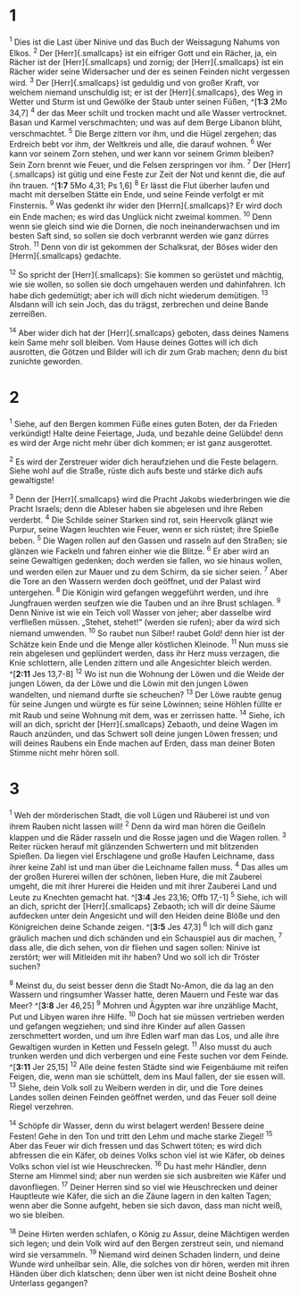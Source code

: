 # 1
<sup class='bibleverse'>1</sup> Dies ist die Last über Ninive und das Buch der Weissagung Nahums von Elkos. <sup class='bibleverse'>2</sup> Der [Herr]{.smallcaps} ist ein eifriger Gott und ein Rächer, ja, ein Rächer ist der [Herr]{.smallcaps} und zornig; der [Herr]{.smallcaps} ist ein Rächer wider seine Widersacher und der es seinen Feinden nicht vergessen wird. <sup class='bibleverse'>3</sup> Der [Herr]{.smallcaps} ist geduldig und von großer Kraft, vor welchem niemand unschuldig ist; er ist der [Herr]{.smallcaps}, des Weg in Wetter und Sturm ist und Gewölke der Staub unter seinen Füßen, ^[**1:3** 2Mo 34,7] <sup class='bibleverse'>4</sup> der das Meer schilt und trocken macht und alle Wasser vertrocknet. Basan und Karmel verschmachten; und was auf dem Berge Libanon blüht, verschmachtet. <sup class='bibleverse'>5</sup> Die Berge zittern vor ihm, und die Hügel zergehen; das Erdreich bebt vor ihm, der Weltkreis und alle, die darauf wohnen. <sup class='bibleverse'>6</sup> Wer kann vor seinem Zorn stehen, und wer kann vor seinem Grimm bleiben? Sein Zorn brennt wie Feuer, und die Felsen zerspringen vor ihm. <sup class='bibleverse'>7</sup> Der [Herr]{.smallcaps} ist gütig und eine Feste zur Zeit der Not und kennt die, die auf ihn trauen. ^[**1:7** 5Mo 4,31; Ps 1,6] <sup class='bibleverse'>8</sup> Er lässt die Flut überher laufen und macht mit derselben Stätte ein Ende, und seine Feinde verfolgt er mit Finsternis. <sup class='bibleverse'>9</sup> Was gedenkt ihr wider den [Herrn]{.smallcaps}? Er wird doch ein Ende machen; es wird das Unglück nicht zweimal kommen. <sup class='bibleverse'>10</sup> Denn wenn sie gleich sind wie die Dornen, die noch ineinanderwachsen und im besten Saft sind, so sollen sie doch verbrannt werden wie ganz dürres Stroh. <sup class='bibleverse'>11</sup> Denn von dir ist gekommen der Schalksrat, der Böses wider den [Herrn]{.smallcaps} gedachte. 

 

<sup class='bibleverse'>12</sup> So spricht der [Herr]{.smallcaps}: Sie kommen so gerüstet und mächtig, wie sie wollen, so sollen sie doch umgehauen werden und dahinfahren. Ich habe dich gedemütigt; aber ich will dich nicht wiederum demütigen. <sup class='bibleverse'>13</sup> Alsdann will ich sein Joch, das du trägst, zerbrechen und deine Bande zerreißen. 


<sup class='bibleverse'>14</sup> Aber wider dich hat der [Herr]{.smallcaps} geboten, dass deines Namens kein Same mehr soll bleiben. Vom Hause deines Gottes will ich dich ausrotten, die Götzen und Bilder will ich dir zum Grab machen; denn du bist zunichte geworden.
# 2
<sup class='bibleverse'>1</sup> Siehe, auf den Bergen kommen Füße eines guten Boten, der da Frieden verkündigt! Halte deine Feiertage, Juda, und bezahle deine Gelübde! denn es wird der Arge nicht mehr über dich kommen; er ist ganz ausgerottet. 


<sup class='bibleverse'>2</sup> Es wird der Zerstreuer wider dich heraufziehen und die Feste belagern. Siehe wohl auf die Straße, rüste dich aufs beste und stärke dich aufs gewaltigste! 


<sup class='bibleverse'>3</sup> Denn der [Herr]{.smallcaps} wird die Pracht Jakobs wiederbringen wie die Pracht Israels; denn die Ableser haben sie abgelesen und ihre Reben verderbt. <sup class='bibleverse'>4</sup> Die Schilde seiner Starken sind rot, sein Heervolk glänzt wie Purpur, seine Wagen leuchten wie Feuer, wenn er sich rüstet; ihre Spieße beben. <sup class='bibleverse'>5</sup> Die Wagen rollen auf den Gassen und rasseln auf den Straßen; sie glänzen wie Fackeln und fahren einher wie die Blitze. <sup class='bibleverse'>6</sup> Er aber wird an seine Gewaltigen gedenken; doch werden sie fallen, wo sie hinaus wollen, und werden eilen zur Mauer und zu dem Schirm, da sie sicher seien. <sup class='bibleverse'>7</sup> Aber die Tore an den Wassern werden doch geöffnet, und der Palast wird untergehen. <sup class='bibleverse'>8</sup> Die Königin wird gefangen weggeführt werden, und ihre Jungfrauen werden seufzen wie die Tauben und an ihre Brust schlagen. <sup class='bibleverse'>9</sup> Denn Ninive ist wie ein Teich voll Wasser von jeher; aber dasselbe wird verfließen müssen. „Stehet, stehet!“ (werden sie rufen); aber da wird sich niemand umwenden. <sup class='bibleverse'>10</sup> So raubet nun Silber! raubet Gold! denn hier ist der Schätze kein Ende und die Menge aller köstlichen Kleinode. <sup class='bibleverse'>11</sup> Nun muss sie rein abgelesen und geplündert werden, dass ihr Herz muss verzagen, die Knie schlottern, alle Lenden zittern und alle Angesichter bleich werden. 
^[**2:11** Jes 13,7-8] 
<sup class='bibleverse'>12</sup> Wo ist nun die Wohnung der Löwen und die Weide der jungen Löwen, da der Löwe und die Löwin mit den jungen Löwen wandelten, und niemand durfte sie scheuchen? <sup class='bibleverse'>13</sup> Der Löwe raubte genug für seine Jungen und würgte es für seine Löwinnen; seine Höhlen füllte er mit Raub und seine Wohnung mit dem, was er zerrissen hatte. <sup class='bibleverse'>14</sup> Siehe, ich will an dich, spricht der [Herr]{.smallcaps} Zebaoth, und deine Wagen im Rauch anzünden, und das Schwert soll deine jungen Löwen fressen; und will deines Raubens ein Ende machen auf Erden, dass man deiner Boten Stimme nicht mehr hören soll.
# 3
<sup class='bibleverse'>1</sup> Weh der mörderischen Stadt, die voll Lügen und Räuberei ist und von ihrem Rauben nicht lassen will! <sup class='bibleverse'>2</sup> Denn da wird man hören die Geißeln klappen und die Räder rasseln und die Rosse jagen und die Wagen rollen. <sup class='bibleverse'>3</sup> Reiter rücken herauf mit glänzenden Schwertern und mit blitzenden Spießen. Da liegen viel Erschlagene und große Haufen Leichname, dass ihrer keine Zahl ist und man über die Leichname fallen muss. <sup class='bibleverse'>4</sup> Das alles um der großen Hurerei willen der schönen, lieben Hure, die mit Zauberei umgeht, die mit ihrer Hurerei die Heiden und mit ihrer Zauberei Land und Leute zu Knechten gemacht hat. ^[**3:4** Jes 23,16; Offb 17,-1] <sup class='bibleverse'>5</sup> Siehe, ich will an dich, spricht der [Herr]{.smallcaps} Zebaoth; ich will dir deine Säume aufdecken unter dein Angesicht und will den Heiden deine Blöße und den Königreichen deine Schande zeigen. ^[**3:5** Jes 47,3] <sup class='bibleverse'>6</sup> Ich will dich ganz gräulich machen und dich schänden und ein Schauspiel aus dir machen, <sup class='bibleverse'>7</sup> dass alle, die dich sehen, von dir fliehen und sagen sollen: Ninive ist zerstört; wer will Mitleiden mit ihr haben? Und wo soll ich dir Tröster suchen? 

 

<sup class='bibleverse'>8</sup> Meinst du, du seist besser denn die Stadt No-Amon, die da lag an den Wassern und ringsumher Wasser hatte, deren Mauern und Feste war das Meer? ^[**3:8** Jer 46,25] <sup class='bibleverse'>9</sup> Mohren und Ägypten war ihre unzählige Macht, Put und Libyen waren ihre Hilfe. <sup class='bibleverse'>10</sup> Doch hat sie müssen vertrieben werden und gefangen wegziehen; und sind ihre Kinder auf allen Gassen zerschmettert worden, und um ihre Edlen warf man das Los, und alle ihre Gewaltigen wurden in Ketten und Fesseln gelegt. <sup class='bibleverse'>11</sup> Also musst du auch trunken werden und dich verbergen und eine Feste suchen vor dem Feinde. ^[**3:11** Jer 25,15] <sup class='bibleverse'>12</sup> Alle deine festen Städte sind wie Feigenbäume mit reifen Feigen, die, wenn man sie schüttelt, dem ins Maul fallen, der sie essen will. <sup class='bibleverse'>13</sup> Siehe, dein Volk soll zu Weibern werden in dir, und die Tore deines Landes sollen deinen Feinden geöffnet werden, und das Feuer soll deine Riegel verzehren. 

 

<sup class='bibleverse'>14</sup> Schöpfe dir Wasser, denn du wirst belagert werden! Bessere deine Festen! Gehe in den Ton und tritt den Lehm und mache starke Ziegel! <sup class='bibleverse'>15</sup> Aber das Feuer wir dich fressen und das Schwert töten; es wird dich abfressen die ein Käfer, ob deines Volks schon viel ist wie Käfer, ob deines Volks schon viel ist wie Heuschrecken. <sup class='bibleverse'>16</sup> Du hast mehr Händler, denn Sterne am Himmel sind; aber nun werden sie sich ausbreiten wie Käfer und davonfliegen. <sup class='bibleverse'>17</sup> Deiner Herren sind so viel wie Heuschrecken und deiner Hauptleute wie Käfer, die sich an die Zäune lagern in den kalten Tagen; wenn aber die Sonne aufgeht, heben sie sich davon, dass man nicht weiß, wo sie bleiben. 


<sup class='bibleverse'>18</sup> Deine Hirten werden schlafen, o König zu Assur, deine Mächtigen werden sich legen; und dein Volk wird auf den Bergen zerstreut sein, und niemand wird sie versammeln. <sup class='bibleverse'>19</sup> Niemand wird deinen Schaden lindern, und deine Wunde wird unheilbar sein. Alle, die solches von dir hören, werden mit ihren Händen über dich klatschen; denn über wen ist nicht deine Bosheit ohne Unterlass gegangen?